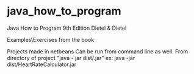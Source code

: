 java_how_to_program
===================

Java How to Program 9th Edition Dietel &amp; Dietel

Examples\Exercises from the book

Projects made in netbeans
Can be run from command line as well. From directory of project "java - jar dist/<program name>.jar"
ex: java -jar dist/HeartRateCalculator.jar
